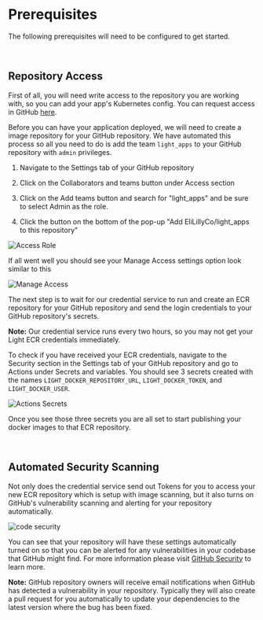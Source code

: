 # **Prerequisites**

The following prerequisites will need to be configured to get started. 

<br /> 

## Repository Access
First of all, you will need write access to the repository you are working with, so you can add your app's Kubernetes config.  You can request access in GitHub [here](https://github.com/orgs/EliLillyCo/teams/lrl_light_k8s_infra_write).

Before you can have your application deployed, we will need to create a image repository for your GitHub repository. We have automated this process so all you need to do is add the team `light_apps` to your GitHub repository with `admin` privileges.

  1. Navigate to the Settings tab of your GitHub repository

  2. Click on the Collaborators and teams button under Access section

  3. Click on the Add teams button and search for "light_apps" and be sure to select Admin as the role.

  4. Click the button on the bottom of the pop-up "Add EliLillyCo/light_apps to this repository"
     
<!-- Admin Role selection page.png -->
![Access Role](/img/access_role.jpg)

If all went well you should see your Manage Access settings option look similar to this

<!-- ![access](https://user-images.githubusercontent.com/26599502/96202446-39a52000-0f2d-11eb-8af2-7620b536c08d.png) -->
![Manage Access](/img/manage_access.jpg)

The next step is to wait for our credential service to run and create an ECR repository for your GitHub repository and send the login credentials to your GitHub repository's secrets.

**Note:** Our credential service runs every two hours, so you may not get your Light ECR credentials immediately.

To check if you have received your ECR credentials, navigate to the Security section in the Settings tab of your GitHub repository and go to Actions under Secrets and variables. You should see 3 secrets created with the names `LIGHT_DOCKER_REPOSITORY_URL`, `LIGHT_DOCKER_TOKEN`, and `LIGHT_DOCKER_USER`.

<!-- ![secrets](https://user-images.githubusercontent.com/26599502/96593676-c6e2ce80-12b7-11eb-95fc-77333f7ad0f5.png) -->
![Actions Secrets](/img/actions_secrets.jpg)

Once you see those three secrets you are all set to start publishing your docker images to that ECR repository.

<br /> 

## Automated Security Scanning

Not only does the credential service send out Tokens for you to access your new ECR repository which is setup with image scanning, but it also turns on GitHub's vulnerability scanning and alerting for your repository automatically.

<!-- ![image](https://user-images.githubusercontent.com/26599502/105541995-a23b3000-5cc6-11eb-93bd-181199a52393.png) -->
![code security](/img/code_security.jpg)

You can see that your repository will have these settings automatically turned on so that you can be alerted for any vulnerabilities in your codebase that GitHub might find. For more information please visit [GitHub Security](https://github.com/features/security) to learn more.

**Note:** GitHub repository owners will receive email notifications when GitHub has detected a vulnerability in your repository. Typically they will also create a pull request for you automatically to update your dependencies to the latest version where the bug has been fixed.

<br />
